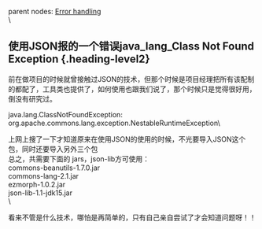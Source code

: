 parent nodes: [Error handling](Error%20handling.html)\
\

使用JSON报的一个错误java\_lang\_Class Not Found Exception {.heading-level2}
---------------------------------------------------------

前在做项目的时候就曾接触过JSON的技术，但那个时候是项目经理把所有该配制的都配了，工具类也提供了，如何使用也跟我们说了，那个时候只是觉得很好用，倒没有研究过。

java.lang.ClassNotFoundException:
org.apache.commons.lang.exception.NestableRuntimeException\

上网上搜了一下才知道原来在使用JSON的使用的时候，不光要导入JSON这个包，同时还要导入另外三个包\
 总之，共需要下面的 jars，json-lib方可使用：\
 commons-beanutils-1.7.0.jar \
 commons-lang-2.1.jar \
 ezmorph-1.0.2.jar \
 json-lib-1.1-jdk15.jar\
 \

看来不管是什么技术，哪怕是再简单的，只有自己亲自尝试了才会知道问题呀！！
